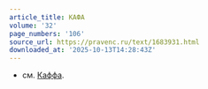 ```yaml
---
article_title: КАФА
volume: '32'
page_numbers: '106'
source_url: https://pravenc.ru/text/1683931.html
downloaded_at: '2025-10-13T14:28:43Z'
---
```


- см. [Каффа](https://pravenc.ru/text/Каффа.html).
